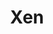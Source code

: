 ---
permalink: /engineering/projects/xen/
project_link_name: Xen
project_url: n/a
statsAvailable: 'true'
title: Xen
---